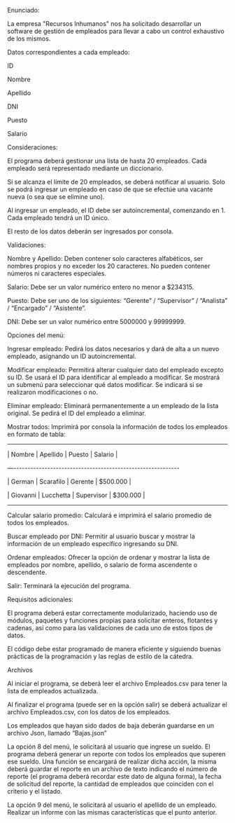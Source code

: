 Enunciado:


La empresa "Recursos Inhumanos" nos ha solicitado desarrollar un software de gestión de empleados para llevar a cabo un control exhaustivo de los mismos.


Datos correspondientes a cada empleado:

ID

Nombre

Apellido

DNI

Puesto

Salario


Consideraciones:


El programa deberá gestionar una lista de hasta 20 empleados. Cada empleado será representado mediante un diccionario.

Si se alcanza el límite de 20 empleados, se deberá notificar al usuario. Solo se podrá ingresar un empleado en caso de que se efectúe una vacante nueva (o sea que se elimine uno).

Al ingresar un empleado, el ID debe ser autoincremental, comenzando en 1. Cada empleado tendrá un ID único.

El resto de los datos deberán ser ingresados por consola.


Validaciones:


Nombre y Apellido: Deben contener solo caracteres alfabéticos, ser nombres propios y no exceder los 20 caracteres. No pueden contener números ni caracteres especiales.

Salario: Debe ser un valor numérico entero no menor a $234315.

Puesto: Debe ser uno de los siguientes: “Gerente” / “Supervisor” / “Analista” / “Encargado” / “Asistente”.

DNI: Debe ser un valor numérico entre 5000000 y 99999999.


Opciones del menú:


Ingresar empleado: Pedirá los datos necesarios y dará de alta a un nuevo empleado, asignando un ID autoincremental.

Modificar empleado: Permitirá alterar cualquier dato del empleado excepto su ID. Se usará el ID para identificar al empleado a modificar. Se mostrará un submenú para seleccionar qué datos modificar. Se indicará si se realizaron modificaciones o no.

Eliminar empleado: Eliminará permanentemente a un empleado de la lista original. Se pedirá el ID del empleado a eliminar. 

Mostrar todos: Imprimirá por consola la información de todos los empleados en formato de tabla:


****************************************************

|    Nombre    |   Apellido   |      Puesto      |    Salario     |

—-----------------------------------------------------------

|    German    |   Scarafilo  |     Gerente      |   $500.000 |

|   Giovanni    | Lucchetta  |  Supervisor    |  $300.000 |

****************************************************


Calcular salario promedio: Calculará e imprimirá el salario promedio de todos los empleados.

Buscar empleado por DNI: Permitir al usuario buscar y mostrar la información de un empleado específico ingresando su DNI.

Ordenar empleados: Ofrecer la opción de ordenar y mostrar la lista de empleados por nombre, apellido, o salario de forma ascendente o descendente.

Salir: Terminará la ejecución del programa.


Requisitos adicionales:


El programa deberá estar correctamente modularizado, haciendo uso de módulos, paquetes y funciones propias para solicitar enteros, flotantes y cadenas, así como para las validaciones de cada uno de estos tipos de datos.

El código debe estar programado de manera eficiente y siguiendo buenas prácticas de la programación y las reglas de estilo de la cátedra.


Archivos


Al iniciar el programa, se deberá leer el archivo Empleados.csv para tener la lista de empleados actualizada.

Al finalizar el programa (puede ser en la opción salir) se deberá actualizar el archivo Empleados.csv, con los datos de los empleados.

Los empleados que hayan sido dados de baja deberán guardarse en un archivo Json, llamado “Bajas.json”

La opción 8 del menú, le solicitará al usuario que ingrese un sueldo. El programa deberá generar un reporte con todos los empleados que superen ese sueldo. Una función se encargará de realizar dicha acción, la misma deberá guardar el reporte en un archivo de texto indicando el número de reporte (el programa deberá recordar este dato de alguna forma), la fecha de solicitud del reporte, la cantidad de empleados que coinciden con el criterio y el listado.



La opción 9 del menú, le solicitará al usuario el apellido de un empleado. Realizar un informe con las mismas características que el punto anterior.
